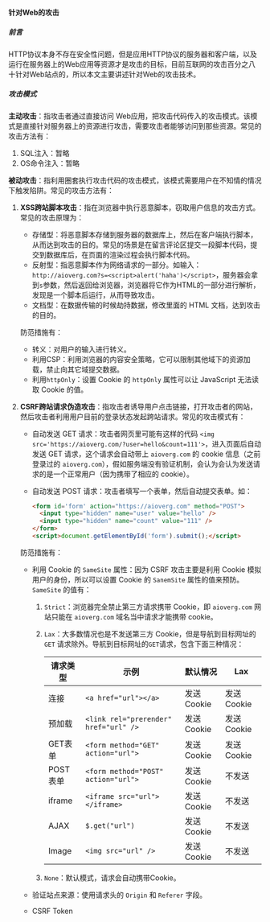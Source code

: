 #### 针对Web的攻击

##### 前言

HTTP协议本身不存在安全性问题，但是应用HTTP协议的服务器和客户端，以及运行在服务器上的Web应用等资源才是攻击的目标，目前互联网的攻击百分之八十针对Web站点的，所以本文主要讲述针对Web的攻击技术。

##### 攻击模式

**主动攻击**：指攻击者通过直接访问 Web应用，把攻击代码传入的攻击模式。该模式是直接针对服务器上的资源进行攻击，需要攻击者能够访问到那些资源。常见的攻击方法有：

1. SQL注入：暂略
2. OS命令注入：暂略

**被动攻击**：指利用圈套执行攻击代码的攻击模式，该模式需要用户在不知情的情况下触发陷阱。常见的攻击方法有：

1. **XSS跨站脚本攻击**：指在浏览器中执行恶意脚本，窃取用户信息的攻击方式。常见的攻击原理为：

   - 存储型：将恶意脚本存储到服务器的数据库上，然后在客户端执行脚本，从而达到攻击的目的。常见的场景是在留言评论区提交一段脚本代码，提交到数据库后，在页面的渲染过程会执行脚本代码。
   - 反射型：指恶意脚本作为网络请求的一部分。如输入：`http://aioverg.com?s=<script>alert('haha')</script>`，服务器会拿到`s`参数，然后返回给浏览器，浏览器将它作为HTML的一部分进行解析，发现是一个脚本后运行，从而导致攻击。
   - 文档型：在数据传输的时候劫持数据，修改里面的 HTML 文档，达到攻击的目的。

   防范措施有：

   - 转义：对用户的输入进行转义。
   - 利用CSP：利用浏览器的内容安全策略，它可以限制其他域下的资源加载，禁止向其它域提交数据。
   - 利用`httpOnly`：设置 Cookie 的 `httpOnly` 属性可以让 JavaScript 无法读取 Cookie 的值。

2. **CSRF跨站请求伪造攻击**：指攻击者诱导用户点击链接，打开攻击者的网站，然后攻击者利用用户目前的登录状态发起跨站请求。常见的攻击模式有：

   - 自动发送 GET 请求：攻击者网页里可能有这样的代码 `<img src='https://aioverg.com/?user=hello&count=111'>`，进入页面后自动发送 GET 请求，这个请求会自动带上 `aioverg.com` 的 cookie 信息（之前登录过的 `aioverg.com`），假如服务端没有验证机制，会认为会认为发送请求的是一个正常用户（因为携带了相应的 cookie）。

   - 自动发送 POST 请求：攻击者填写一个表单，然后自动提交表单。如：

     ```html
     <form id='form' action="https://aioverg.com" method="POST">
       <input type="hidden" name="user" value="hello" />
       <input type="hidden" name="count" value="111" />
     </form>
     <script>document.getElementById('form').submit();</script>
     ```

   防范措施有：

   - 利用 Cookie 的 `SameSite` 属性：因为 CSRF 攻击主要是利用 Cookie 模拟用户的身份，所以可以设置 Cookie 的 `SanemSite` 属性的值来预防。`SameSite` 的值有：

     1. `Strict`：浏览器完全禁止第三方请求携带 Cookie，即 `aioverg.com` 网站只能在 `aioverg.com` 域名当中请求才能携带 cookie。

     2. `Lax`：大多数情况也是不发送第三方 Cookie，但是导航到目标网址的 `GET` 请求除外。导航到目标网址的`GET`请求，包含下面三种情况：

        | 请求类型 | 示例                                  | 默认情况   | Lax        |
        | -------- | ------------------------------------- | ---------- | ---------- |
        | 连接     | `<a href="url"></a>`                  | 发送Cookie | 发送Cookie |
        | 预加载   | `<link rel="prerender" href="url" />` | 发送Cookie | 发送Cookie |
        | GET表单  | `<form method="GET" action="url">`    | 发送Cookie | 发送Cookie |
        | POST表单 | `<form method="POST" action="url">`   | 发送Cookie | 不发送     |
        | iframe   | `<iframe src="url"></iframe>`         | 发送Cookie | 不发送     |
        | AJAX     | `$.get("url")`                        | 发送Cookie | 不发送     |
        | Image    | `<img src="url" />`                   | 发送Cookie | 不发送     |

     3. `None`：默认模式，请求会自动携带Cookie。

   - 验证站点来源：使用请求头的 `Origin` 和 `Referer` 字段。

   - CSRF Token
